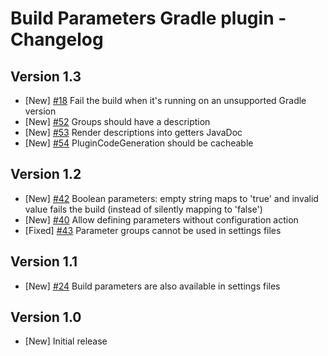 # Build Parameters Gradle plugin - Changelog

## Version 1.3
* [New] [#18](https://github.com/gradlex-org/build-parameters/issues/18) Fail the build when it's running on an unsupported Gradle version
* [New] [#52](https://github.com/gradlex-org/build-parameters/issues/52) Groups should have a description
* [New] [#53](https://github.com/gradlex-org/build-parameters/issues/53) Render descriptions into getters JavaDoc
* [New] [#54](https://github.com/gradlex-org/build-parameters/issues/54) PluginCodeGeneration should be cacheable

## Version 1.2
* [New] [#42](https://github.com/gradlex-org/build-parameters/issues/42) Boolean parameters: empty string maps to 'true' and invalid value fails the build (instead of silently mapping to 'false')
* [New] [#40](https://github.com/gradlex-org/build-parameters/issues/40) Allow defining parameters without configuration action
* [Fixed] [#43](https://github.com/gradlex-org/build-parameters/issues/43) Parameter groups cannot be used in settings files

## Version 1.1
* [New] [#24](https://github.com/gradlex-org/build-parameters/issues/24) Build parameters are also available in settings files

## Version 1.0
* [New] Initial release
